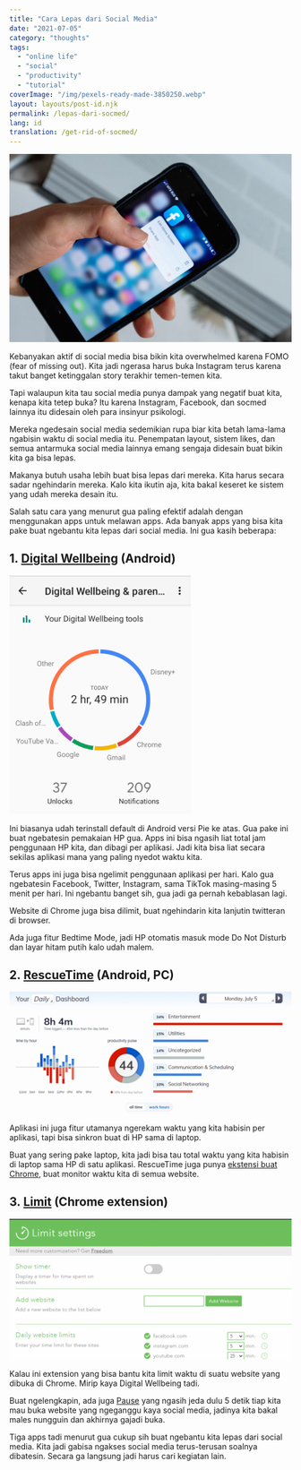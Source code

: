 ```yaml
---
title: "Cara Lepas dari Social Media"
date: "2021-07-05"
category: "thoughts"
tags:
  - "online life"
  - "social"
  - "productivity"
  - "tutorial"
coverImage: "/img/pexels-ready-made-3850250.webp"
layout: layouts/post-id.njk
permalink: /lepas-dari-socmed/
lang: id
translation: /get-rid-of-socmed/
---
```


![](/img/pexels-ready-made-3850250.webp)

Kebanyakan aktif di social media bisa bikin kita overwhelmed karena FOMO (fear of missing out). Kita jadi ngerasa harus buka Instagram terus karena takut banget ketinggalan story terakhir temen-temen kita.

Tapi walaupun kita tau social media punya dampak yang negatif buat kita, kenapa kita tetep buka? Itu karena Instagram, Facebook, dan socmed lainnya itu didesain oleh para insinyur psikologi.

Mereka ngedesain social media sedemikian rupa biar kita betah lama-lama ngabisin waktu di social media itu. Penempatan layout, sistem likes, dan semua antarmuka social media lainnya emang sengaja didesain buat bikin kita ga bisa lepas.

Makanya butuh usaha lebih buat bisa lepas dari mereka. Kita harus secara sadar ngehindarin mereka. Kalo kita ikutin aja, kita bakal keseret ke sistem yang udah mereka desain itu.

Salah satu cara yang menurut gua paling efektif adalah dengan menggunakan apps untuk melawan apps. Ada banyak apps yang bisa kita pake buat ngebantu kita lepas dari social media. Ini gua kasih beberapa:

## 1. [Digital Wellbeing](https://play.google.com/store/apps/details?id=com.google.android.apps.wellbeing&hl=en_US&gl=US) (Android)

![](/img/Pasted-image-20210705172129-1.png)

Ini biasanya udah terinstall default di Android versi Pie ke atas. Gua pake ini buat ngebatesin pemakaian HP gua. Apps ini bisa ngasih liat total jam penggunaan HP kita, dan dibagi per aplikasi. Jadi kita bisa liat secara sekilas aplikasi mana yang paling nyedot waktu kita.

Terus apps ini juga bisa ngelimit penggunaan aplikasi per hari. Kalo gua ngebatesin Facebook, Twitter, Instagram, sama TikTok masing-masing 5 menit per hari. Ini ngebantu banget sih, gua jadi ga pernah kebablasan lagi.

Website di Chrome juga bisa dilimit, buat ngehindarin kita lanjutin twitteran di browser.

Ada juga fitur Bedtime Mode, jadi HP otomatis masuk mode Do Not Disturb dan layar hitam putih kalo udah malem.

## 2. [RescueTime](https://rescuetime.com/) (Android, PC)

![](/img/Pasted-image-20210705171815-1-1024x442.png)

Aplikasi ini juga fitur utamanya ngerekam waktu yang kita habisin per aplikasi, tapi bisa sinkron buat di HP sama di laptop.

Buat yang sering pake laptop, kita jadi bisa tau total waktu yang kita habisin di laptop sama HP di satu aplikasi. RescueTime juga punya [ekstensi buat Chrome](https://chrome.google.com/webstore/detail/rescuetime-for-chrome-and/bdakmnplckeopfghnlpocafcepegjeap?hl=en-US), buat monitor waktu kita di semua website.

## 3. [Limit](https://chrome.google.com/webstore/detail/limit-set-limits-for-dist/blcdfhbibkkjpfdddnmnmhfgjlicebba?hl=en) (Chrome extension)

![](/img/Pasted-image-20210705172824-1-1024x510.png)

Kalau ini extension yang bisa bantu kita limit waktu di suatu website yang dibuka di Chrome. Mirip kaya Digital Wellbeing tadi.

Buat ngelengkapin, ada juga [Pause](https://chrome.google.com/webstore/detail/pause-stop-mindless-brows/ljfdccdjpfjpfjbpdiihanpodilolofh?hl=en) yang ngasih jeda dulu 5 detik tiap kita mau buka website yang ngeganggu kaya social media, jadinya kita bakal males nungguin dan akhirnya gajadi buka.

Tiga apps tadi menurut gua cukup sih buat ngebantu kita lepas dari social media. Kita jadi gabisa ngakses social media terus-terusan soalnya dibatesin. Secara ga langsung jadi harus cari kegiatan lain.
